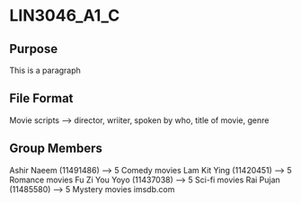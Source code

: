 # LIN3046_A1_C

## Purpose

This is a paragraph



## File Format

Movie scripts --> director, wriiter, spoken by who, title of movie, genre

## Group Members
Ashir Naeem (11491486) --> 5 Comedy movies 
Lam Kit Ying (11420451) --> 5 Romance movies
Fu Zi You Yoyo (11437038) --> 5 Sci-fi movies
Rai Pujan (11485580) --> 5 Mystery movies
imsdb.com
